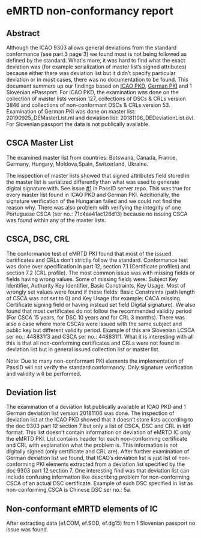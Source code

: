 # eMRTD non-conformancy report

## Abstract
Although the ICAO 9303 allows general deviations from the standard conformance (see part 3 page 3) we found most is not being followed as defined by the standard. What's more, it was hard to find what the exact deviation was (for example serialization of master list’s signed attributes) because either there was deviation list but it didn’t specify particular deviation or in most cases, there was no documentation to be found. This document summers up our findings based on [ICAO PKD](https://pkddownloadsg.icao.int/download), [German PKI](https://www.bsi.bund.de/EN/Topics/ElectrIDDocuments/securPKI/securCSCA/Root_Certificate/cscaGermany_node.html#doc6650358bodyText4) and 1 Slovenian ePassport. For ICAO PKD, the examination was done on the collection of master lists version 127,  collections of DSCs & CRLs version 3846 and collections of non-conformant DSCs & CRLs version 53. Examination of German PKI was done on master list: 20190925_DEMasterList.ml and deviation list: 20181106_DEDeviationList.dvl. For Slovenian passport the data is not publically available.

## CSCA Master List
The examined master list from countries: Botswana, Canada, France, Germany, Hungary, Moldova,Spain, Switzerland, Ukraine.

The inspection of master lists showed that signed attributes field stored in the master list is serialized differently than what was used to generate digital signature with. See issue [#1](https://github.com/ZeroPass/PassID-Server/issues/1#issuecomment-536134037) in PassID server repo. This was true for every master list found in ICAO PKD and German PKI. Additionally, the signature verification of the Hungarian failed and we could not find the reason why. There was also problem with verifying the integrity of one Portuguese CSCA (ser no.: 71c4aa41ac126d13) because no issuing CSCA was found within any of the master lists.

 
## CSCA, DSC, CRL
The conformance test of eMRTD PKI found that most of the issued certificates and CRLs don’t strictly follow the standard. Conformance test was done over specification in part 12, section 7.1 (Certificate profiles) and section 7.2 (CRL profile). The most common issue was with missing fields or fields having wrong values. Some of missing fields were: Subject Key Identifier, Authority Key Identifier, Basic Constraints, Key Usage. Most of wrongly set values were found if these fields: Basic Constraints (path length of CSCA was not set to 0) and Key Usage (for example: CACA missing Certificate signing field or having instead set field Digital signature). 
We also found that most certificates do not follow the recommended validity period (For CSCA 15 years, for DSC 10 years and for CRL 3 months). There was also a case where more CSCAs were issued with the same subject and public key but different validity period. Example of this are Slovenian LCSCA ser no.: 448831f3 and CSCA ser no.: 448831f1.
What it is interesting with all this is that all non-conforming certificates and CRLs were not found in deviation list but in general issued collection list or master list.

Note: Due to many non-conformant PKI elements the implementation of PassID will not verify the standard conformancy. Only signature verification and validity will be performed. 
 
## Deviation list
The examination of a deviation list publically available at ICAO PKD and 1 German deviation list version 20181106 was done. The inspection of deviation list at the ICAO PKD showed that it doesn’t store lists according to the doc 9303 part 12 section 7 but only a list of CSCA, DSC and CRL in ldif format. This list doesn’t contain information on deviation of eMRTD IC only the eMRTD PKI. List contains header for each non-conforming certificate and CRL with explanation what the problem is. This information is not digitally signed (only certificate and CRL are). After further examination of German deviation list we found, that ICAO’s deviation list is just list of non-conforming PKI elements extracted from a deviation list specified by the doc 9303 part 12 section 7. One interesting find was that deviation list can include confusing information like describing problem for non-conforming CSCA of an actual DSC certificate. Example of such DSC specified in list as non-conforming CSCA is Chinese DSC ser no.: 5a.


## Non-conformant eMRTD elements of IC
After extracting data (ef.COM, ef.SOD, ef.dg15) from 1 Slovenian passport no issue was found.

